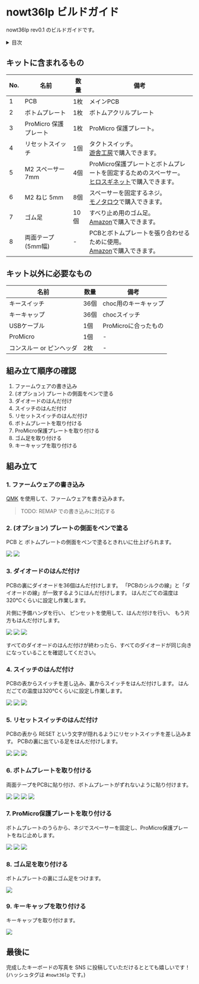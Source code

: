 # nowt36lp ビルドガイド

nowt36lp rev0.1 のビルドガイドです。

<details><summary>目次</summary><div>


<!-- vim-markdown-toc GFM -->

* [キットに含まれるもの](#キットに含まれるもの)
* [キット以外に必要なもの](#キット以外に必要なもの)
* [組み立て順序の確認](#組み立て順序の確認)
* [組み立て](#組み立て)
  * [1. ファームウェアの書き込み](#1-ファームウェアの書き込み)
  * [2. (オプション) プレートの側面をペンで塗る](#2-オプション-プレートの側面をペンで塗る)
  * [3. ダイオードのはんだ付け](#3-ダイオードのはんだ付け)
  * [4. スイッチのはんだ付け](#4-スイッチのはんだ付け)
  * [5. リセットスイッチのはんだ付け](#5-リセットスイッチのはんだ付け)
  * [6. ボトムプレートを取り付ける](#6-ボトムプレートを取り付ける)
  * [7. ProMicro保護プレートを取り付ける](#7-promicro保護プレートを取り付ける)
  * [8. ゴム足を取り付ける](#8-ゴム足を取り付ける)
  * [9. キーキャップを取り付ける](#9-キーキャップを取り付ける)
* [最後に](#最後に)

<!-- vim-markdown-toc -->

</div></details>


## キットに含まれるもの

| No. | 名前                  | 数量 | 備考                                                                                                                                                                    |
|-----|-----------------------|------|-------------------------------------------------------------------------------------------------------------------------------------------------------------------------|
| 1   | PCB                   | 1枚  | メインPCB                                                                                                                                                               |
| 2   | ボトムプレート        | 1枚  | ボトムアクリルプレート                                                                                                                                                  |
| 3   | ProMicro 保護プレート | 1枚  | ProMicro 保護プレート。                                                                                                                                                 |
| 4   | リセットスイッチ      | 1個  | タクトスイッチ。<br>[遊舎工房](https://shop.yushakobo.jp/collections/all-keyboard-parts/products/a0800ts-01-1?variant=37665574977697)で購入できます。                       |
| 5   | M2 スペーサー 7mm     | 4個  | ProMicro保護プレートとボトムプレートを固定するためのスペーサー。<br>[ヒロスギネット](https://www.hirosugi-net.co.jp/shop/c/c10141012/)で購入できます。                      |
| 6   | M2 ねじ 5mm           | 8個  | スペーサーを固定するネジ。<br>[モノタロウ](https://www.monotaro.com/p/4307/6774/)で購入できます。                                                                           |
| 7   | ゴム足                | 10個 | すべり止め用のゴム足。<br>[Amazon](https://www.amazon.co.jp/gp/product/B01B4COI8W/ref=ppx_yo_dt_b_asin_title_o07_s00?ie=UTF8&psc=1)で購入できます。                         |
| 8   | 両面テープ (5mm幅)    | -    | PCBとボトムプレートを張り合わせるために使用。 <br>[Amazon](https://www.amazon.co.jp/gp/product/B00VFSHS1K/ref=ppx_yo_dt_b_asin_title_o02_s00?ie=UTF8&psc=1)で購入できます。 |

## キット以外に必要なもの

| 名前                     | 数量 | 備考                 |
|--------------------------|------|----------------------|
| キースイッチ             | 36個 | choc用のキーキャップ |
| キーキャップ             | 36個 | chocスイッチ         |
| USBケーブル              | 1個  | ProMicroに合ったもの |
| ProMicro                 | 1個  | -                    |
| コンスルー or ピンヘッダ | 2枚  | -                    |


## 組み立て順序の確認

1. ファームウェアの書き込み
2. (オプション) プレートの側面をペンで塗る
3. ダイオードのはんだ付け
4. スイッチのはんだ付け
5. リセットスイッチのはんだ付け
6. ボトムプレートを取り付ける
7. ProMicro保護プレートを取り付ける
8. ゴム足を取り付ける
9. キーキャップを取り付ける


## 組み立て

### 1. ファームウェアの書き込み

[QMK](https://github.com/tamago324/qmk_firmware/tree/nowt36/keyboards/nowt36) を使用して、ファームウェアを書き込みます。

> TODO: REMAP での書き込みに対応する

### 2. (オプション) プレートの側面をペンで塗る

PCB と ボトムプレートの側面をペンで塗るときれいに仕上げられます。

![](assets/2_1.JPG)
![](assets/2_2.JPG)


### 3. ダイオードのはんだ付け

PCBの裏にダイオードを36個はんだ付けします。
「PCBのシルクの線」と「ダイオードの線」が一致するようにはんだ付けします。
はんだごての温度は320℃くらいに設定し作業します。

片側に予備ハンダを行い、
ピンセットを使用して、はんだ付けを行い、
もう片方もはんだ付けします。

![](assets/3_1.JPG)
![](assets/3_2.JPG)
![](assets/3_3.JPG)


すべてのダイオードのはんだ付けが終わったら、すべてのダイオードが同じ向きになっていることを確認してください。

### 4. スイッチのはんだ付け

PCBの表からスイッチを差し込み、裏からスイッチをはんだ付けします。
はんだごての温度は320℃くらいに設定し作業します。

![](assets/4_1.JPG)
![](assets/4_2.JPG)
![](assets/4_3.JPG)


### 5. リセットスイッチのはんだ付け

PCBの表から RESET という文字が隠れるようにリセットスイッチを差し込みます。
PCBの裏に出ている足をはんだ付けします。

![](assets/5_1.JPG)
![](assets/5_2.JPG)
![](assets/5_3.JPG)


### 6. ボトムプレートを取り付ける

両面テープをPCBに貼り付け、ボトムプレートがずれないように貼り付けます。

![](assets/6_1.JPG)
![](assets/6_2.JPG)
![](assets/6_3.JPG)
![](assets/6_4.JPG)


### 7. ProMicro保護プレートを取り付ける

ボトムプレートのうらから、ネジでスペーサーを固定し、ProMicro保護プレートをねじ止めします。

![](assets/7_1.JPG)
![](assets/7_2.JPG)
![](assets/7_3.JPG)

### 8. ゴム足を取り付ける

ボトムプレートの裏にゴム足をつけます。

![](assets/8_1.JPG)

### 9. キーキャップを取り付ける

キーキャップを取り付けます。

![](assets/9_1.JPG)

## 最後に

完成したキーボードの写真を SNS に投稿していただけるととても嬉しいです！
(ハッシュタグは `#nowt36lp` です。)


